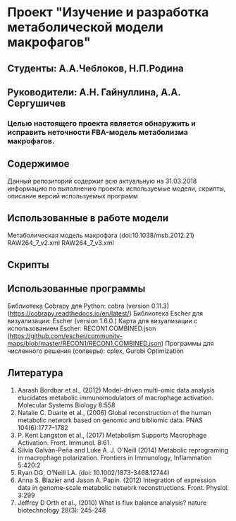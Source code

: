 # Проект "Изучение и разработка метаболической модели макрофагов"
## Студенты: А.А.Чеблоков, Н.П.Родина
## Руководители: А.Н. Гайнуллина, А.А. Сергушичев

### Целью настоящего проекта является обнаружить и исправить неточности FBA-модель метаболизма макрофагов.

## Содержимое  

Данный репозиторий содержит всю актуальную на 31.03.2018 информацию по выполнению проекта:
используемые модели,
скрипты,
описание версий используемых программ

## Использованные в работе модели 

Метаболическая модель макрофага (doi:10.1038/msb.2012.21)
RAW264_7_v2.xml
RAW264_7_v3.xml

## Скрипты


## Использованные программы

Библиотека Cobrapy для Python: cobra (version 0.11.3) (https://cobrapy.readthedocs.io/en/latest/)
Библиотека Escher для визуализации: Escher (version 1.6.0.)
Карта для визуализации с использованием Escher: RECON1.COMBINED.json 
                        (https://github.com/escher/community-maps/blob/master/RECON1/RECON1.COMBINED.json)
Программы для численного решения (солверы): cplex, Gurobi Optimization

## Литература
1. Aarash Bordbar et al., (2012)  Model-driven multi-omic data analysis elucidates metabolic immunomodulators of macrophage activation.
  Molecular Systems Biology 8:558
2. Natalie C. Duarte et al., (2006) Global reconstruction of the human metabolic network based on genomic and bibliomic data.
  PNAS 104(6):1777–1782
3. P. Kent Langston et al., (2017) Metabolism Supports Macrophage Activation. Front. Immunol. 8:61.
4. Silvia Galván-Peña and Luke A. J. O’Neill (2014) Metabolic reprograming in macrophage polarization. Frontiers in Immunology, Inflammation 5:420:2
5. Ryan DG, O’Neill LA. (doi: 10.1002/1873-3468.12744)
6. Anna S. Blazier and Jason A. Papin. (2012) Integration of expression data in genome-scale metabolic network reconstructions. Front.      Physiol. 3:299
7. Jeffrey D Orth et al., (2010) What is flux balance analysis? nature biotechnology 28(3): 245-248







